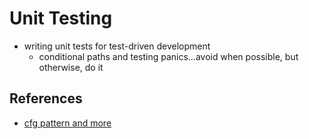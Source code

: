 # Unit Testing
* writing unit tests for test-driven development
    * conditional paths and testing panics...avoid when possible, but otherwise, do it


## References

* [cfg pattern and more](https://os.phil-opp.com/unit-testing/)